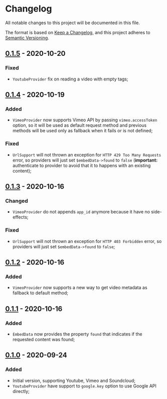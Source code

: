 # Changelog

All notable changes to this project will be documented in this file.

The format is based on [Keep a Changelog](https://keepachangelog.com/en/1.0.0/), and this project adheres to [Semantic Versioning](https://semver.org/spec/v2.0.0.html).

## [0.1.5] - 2020-10-20

### Fixed

- `YoutubeProvider` fix on reading a video with empty tags;

## [0.1.4] - 2020-10-19

### Added

- `VimeoProvider` now supports Vimeo API by passing `vimeo.accessToken` option, so it will be used as default request method and previous methods will be used only as fallback when it fails or is not defined;

### Fixed

- `UrlSupport` will not thrown an exception for `HTTP 429 Too Many Requests` error, so providers will just set `$embedData->found` to `false` (**important:** authenticate to provider to avoid that it to happens with an existing content);

## [0.1.3] - 2020-10-16

### Changed

- `VimeoProvider` do not appends `app_id` anymore because it have no side-effects;

### Fixed

- `UrlSupport` will not thrown an exception for `HTTP 403 Forbidden` error, so providers will just set `$embedData->found` to `false`;

## [0.1.2] - 2020-10-16

### Added

- `VimeoProvider` now supports a new way to get video metadata as fallback to default method;

## [0.1.1] - 2020-10-16

### Added

- `EmbedData` now provides the property `found` that indicates if the requested content was found;

## [0.1.0] - 2020-09-24

### Added

- Initial version, supporting Youtube, Vimeo and Soundcloud;
- `YoutubeProvider` have support to `google.key` option to use Google API directly;

[0.1.5]: https://github.com/rentalhost/vanilla-embed/compare/0.1.4..0.1.5

[0.1.4]: https://github.com/rentalhost/vanilla-embed/compare/0.1.3..0.1.4

[0.1.3]: https://github.com/rentalhost/vanilla-embed/compare/0.1.2..0.1.3

[0.1.2]: https://github.com/rentalhost/vanilla-embed/compare/0.1.1..0.1.2

[0.1.1]: https://github.com/rentalhost/vanilla-embed/compare/0.1.0..0.1.1

[0.1.0]: https://github.com/rentalhost/vanilla-embed/tree/0.1.0
